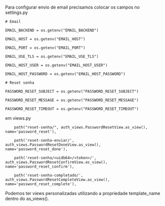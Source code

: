 Para configurar envio de email precisamos colocar os campos no settings.py

```
# Email

EMAIL_BACKEND = os.getenv("EMAIL_BACKEND")

EMAIL_HOST = os.getenv("EMAIL_HOST")

EMAIL_PORT = os.getenv("EMAIL_PORT")

EMAIL_USE_TLS = os.getenv("EMAIL_USE_TLS")

EMAIL_HOST_USER = os.getenv("EMAIL_HOST_USER")

EMAIL_HOST_PASSWORD = os.getenv("EMAIL_HOST_PASSWORD")
```

```
# Reset senha

PASSWORD_RESET_SUBJECT = os.getenv("PASSWORD_RESET_SUBJECT")

PASSWORD_RESET_MESSAGE = os.getenv("PASSWORD_RESET_MESSAGE")

PASSWORD_RESET_TIMEOUT = os.getenv("PASSWORD_RESET_TIMEOUT")
```

em views.py

```
    path("reset-senha/", auth_views.PasswordResetView.as_view(), name='password_reset'),

    path('reset-senha-enviar/', auth_views.PasswordResetDoneView.as_view(), name='password_reset_done'),

    path('reset-senha/<uidb64>/<token>/', auth_views.PasswordResetConfirmView.as_view(), name='password_reset_confirm'),

    path('reset-senha-completado/', auth_views.PasswordResetCompleteView.as_view(), name='password_reset_complete'),
```

Podemos ter views personalizadas utilizando a propriedade template_name dentro do as_views().